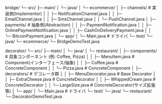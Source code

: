 bridge/
└─ src/
   ├─ main/
   │  └─ java/
   │     └─ ecommerce/
   │        ├─ channels/                 # 実装側(Implementor)
   │        │  ├─ NotificationChannel.java
   │        │  ├─ EmailChannel.java
   │        │  ├─ SmsChannel.java
   │        │  └─ PushChannel.java
   │        ├─ payments/                 # 抽象側(Abstraction)
   │        │  ├─ PaymentNotification.java
   │        │  ├─ OnlinePaymentNotification.java
   │        │  ├─ CashOnDeliveryPayment.java
   │        │  └─ BitcoinPayment.java
   │        └─ app/
   │           └─ Main.java              # ドライバ
   └─ test/
      └─ java/
         └─ ecommerce/
            └─ BridgeDemoTest.java


decorator/
└─ src/
   ├─ main/
   │  └─ java/
   │     └─ restaurant/
   │        ├─ components/               # 具象コンポーネント (例: Coffee, Pizza)
   │        │  ├─ MenuItem.java          # Component(インターフェース/抽象)
   │        │  ├─ Coffee.java            # ConcreteComponent
   │        │  └─ Pizza.java             # ConcreteComponent
   │        ├─ decorators/               # デコレータ群
   │        │  ├─ MenuDecorator.java     # Base Decorator
   │        │  ├─ ExtraCheese.java       # ConcreteDecorator
   │        │  ├─ WhippedCream.java      # ConcreteDecorator
   │        │  └─ LargeSize.java         # ConcreteDecorator(サイズ拡張等)
   │        └─ app/
   │           └─ Main.java              # ドライバ
   └─ test/
      └─ java/
         └─ restaurant/
            └─ DecoratorDemoTest.java
